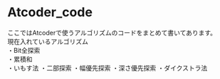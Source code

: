 # Atcoder_code
ここではAtcoderで使うアルゴリズムのコードをまとめて書いてあります。  
現在入れているアルゴリズム  
・Bit全探索  
・累積和  
・いもす法
・二部探索
・幅優先探索
・深さ優先探索
・ダイクストラ法
